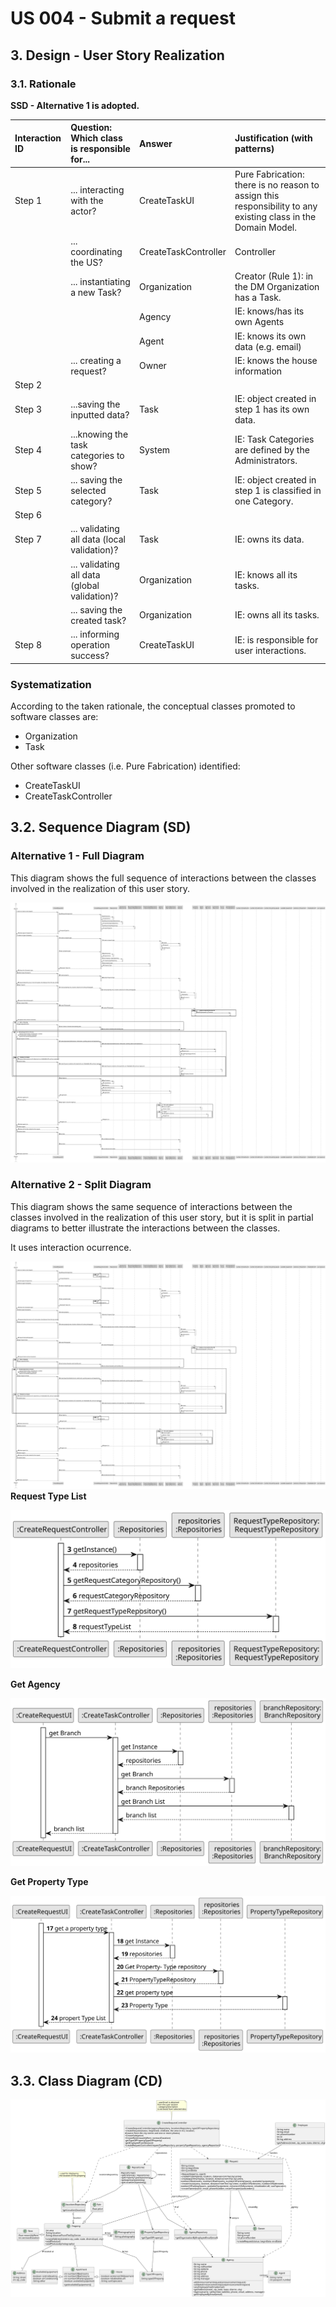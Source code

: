 # US 004 - Submit a request

## 3. Design - User Story Realization 

### 3.1. Rationale

**SSD - Alternative 1 is adopted.**

| Interaction ID                                                           | Question: Which class is responsible for...                              | Answer               | Justification (with patterns)                                                                                 |
|:-------------------------------------------------------------------------|:-------------------------------------------------------------------------|:---------------------|:--------------------------------------------------------------------------------------------------------------|
| Step 1  		                                                               | 	... interacting with the actor?                                         | CreateTaskUI         | Pure Fabrication: there is no reason to assign this responsibility to any existing class in the Domain Model. |
| 			  		                                                                  | 	... coordinating the US?                                                | CreateTaskController | Controller                                                                                                    |
| 			  		                                                                  | 	... instantiating a new Task?                                           | Organization         | Creator (Rule 1): in the DM Organization has a Task.                                                          ||
| 			  		                                                                  | 							                                                                  | Agency               | IE: knows/has its own Agents                                                                                  |
| 			  		                                                                  | 							                                                                  | Agent                | IE: knows its own data (e.g. email)                                                                           |
|                                                                          | ... creating a request?                                                  | Owner                | IE: knows the house information                                                                               |
| Step 2  		                                                               | 							                                                                  |                      |                                                                                                               |
| Step 3  		                                                               | 	...saving the inputted data?                                            | Task                 | IE: object created in step 1 has its own data.                                                                |
| Step 4  		                                                               | 	...knowing the task categories to show?                                 | System               | IE: Task Categories are defined by the Administrators.                                                        |
| Step 5  		                                                               | 	... saving the selected category?                                       | Task                 | IE: object created in step 1 is classified in one Category.                                                   |
| Step 6  		                                                               | 							                                                                  |                      |                                                                                                               |              
| Step 7  		                                                               | 	... validating all data (local validation)?                             | Task                 | IE: owns its data.                                                                                            | 
| 			  		                                                                  | 	... validating all data (global validation)?                            | Organization         | IE: knows all its tasks.                                                                                      | 
| 			  		                                                                  | 	... saving the created task?                                            | Organization         | IE: owns all its tasks.                                                                                       | 
| Step 8  		                                                               | 	... informing operation success?                                        | CreateTaskUI         | IE: is responsible for user interactions.                                                                     | 

### Systematization ##

According to the taken rationale, the conceptual classes promoted to software classes are: 

 * Organization
 * Task

Other software classes (i.e. Pure Fabrication) identified: 

 * CreateTaskUI  
 * CreateTaskController


## 3.2. Sequence Diagram (SD)

### Alternative 1 - Full Diagram

This diagram shows the full sequence of interactions between the classes involved in the realization of this user story.

![Sequence Diagram - Full](svg/us004-sequence-diagram-full.svg)

### Alternative 2 - Split Diagram

This diagram shows the same sequence of interactions between the classes involved in the realization of this user story, but it is split in partial diagrams to better illustrate the interactions between the classes.

It uses interaction ocurrence.

![Sequence Diagram - split](svg/us004-sequence-diagram-split.svg)
**Request Type List**

![Sequence Diagram - Partial - Request Type List](svg/us004-sequence-diagram-partial-requestTypeList.svg)

**Get Agency**

![Sequence Diagram - Partial - Get Agency](svg/us004-sequence-diagram-partial-get-agency.svg)

**Get Property Type**

![Sequence Diagram - Partial - Get Property Type](svg/us004-sequence-diagram-partial-get-property-type.svg)


## 3.3. Class Diagram (CD)

![Class Diagram](svg/us004-class-diagram.svg)